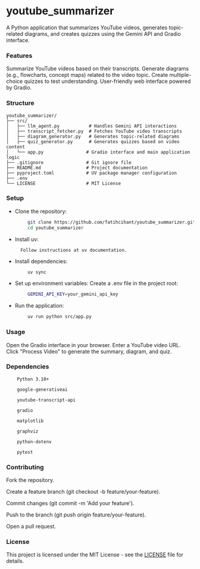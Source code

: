 # youtube_summarizer

A Python application that summarizes YouTube videos, generates topic-related diagrams, and creates quizzes using the Gemini API and Gradio interface.

### Features

Summarize YouTube videos based on their transcripts.
Generate diagrams (e.g., flowcharts, concept maps) related to the video topic.
Create multiple-choice quizzes to test understanding.
User-friendly web interface powered by Gradio.

### Structure
```
youtube_summarizer/
├── src/
│   ├── llm_agent.py           # Handles Gemini API interactions
│   ├── transcript_fetcher.py  # Fetches YouTube video transcripts
│   ├── diagram_generator.py   # Generates topic-related diagrams
│   ├── quiz_generator.py      # Generates quizzes based on video content
│   └── app.py                # Gradio interface and main application logic
├── .gitignore                # Git ignore file
├── README.md                 # Project documentation
├── pyproject.toml            # UV package manager configuration
├── .env
└── LICENSE                   # MIT License
```

### Setup

* Clone the repository:
```bash
        git clone https://github.com/fatihcihant/youtube_summarizer.git
        cd youtube_summarizer
```

* Install uv:

        Follow instructions at uv documentation.

* Install dependencies:
```bash
        uv sync
```

* Set up environment variables:
    Create a .env file in the project root:
```bash
        GEMINI_API_KEY=your_gemini_api_key
```

* Run the application:
```bash
        uv run python src/app.py
```


### Usage

Open the Gradio interface in your browser.
Enter a YouTube video URL.
Click "Process Video" to generate the summary, diagram, and quiz.

### Dependencies

        Python 3.10+

        google-generativeai

        youtube-transcript-api

        gradio

        matplotlib

        graphviz

        python-dotenv

        pytest

### Contributing

Fork the repository.

Create a feature branch (git checkout -b feature/your-feature).

Commit changes (git commit -m 'Add your feature').

Push to the branch (git push origin feature/your-feature).

Open a pull request.

### License

This project is licensed under the MIT License - see the [LICENSE](LICENSE) file for details.
